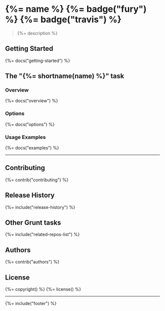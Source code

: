 # {%= name %} {%= badge("fury") %} {%=  badge("travis") %}

> {%= description %}

## Getting Started
{%= docs("getting-started") %}

## The "{%= shortname(name) %}" task

### Overview
{%= docs("overview") %}

### Options
{%= docs("options") %}

### Usage Examples
{%= docs("examples") %}

***

## Contributing
{%= contrib("contributing") %}

## Release History
{%= include("release-history") %}

## Other Grunt tasks
{%= include("related-repos-list") %}

## Authors
{%= contrib("authors") %}

## License
{%= copyright() %}
{%= license() %}

***

{%= include("footer") %}